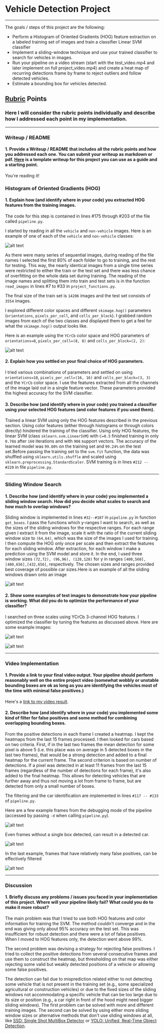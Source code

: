 # **Vehicle Detection Project**
---
The goals / steps of this project are the following:

* Perform a Histogram of Oriented Gradients (HOG) feature extraction on a labeled training set of images and train a classifier Linear SVM classifier
* Implement a sliding-window technique and use your trained classifier to search for vehicles in images.
* Run your pipeline on a video stream (start with the test_video.mp4 and later implement on full project_video.mp4) and create a heat map of recurring detections frame by frame to reject outliers and follow detected vehicles.
* Estimate a bounding box for vehicles detected.

[//]: # (Image References)
[image1]: ./examples/car_not_car.png
[image2]: ./examples/HOG_example.jpg
[image3]: ./examples/sliding_windows.jpg
[image4]: ./examples/sliding_window.jpg
[image5]: ./examples/bboxes_and_heat.png
[image6]: ./examples/labels_map.png
[image7]: ./examples/output_bboxes.png
[image8]: ./examples/frame1.png
[image9]: ./examples/frame2.png
[image10]: ./examples/frame3.png
[image11]: ./examples/all_boxes.png
[image12]: ./examples/final1.png
[image13]: ./examples/final2.png
[video1]: ./project_video.mp4

## [Rubric](https://review.udacity.com/#!/rubrics/513/view) Points
### Here I will consider the rubric points individually and describe how I addressed each point in my implementation.  

---
### Writeup / README

#### 1. Provide a Writeup / README that includes all the rubric points and how you addressed each one.  You can submit your writeup as markdown or pdf.  [Here](https://github.com/udacity/CarND-Vehicle-Detection/blob/master/writeup_template.md) is a template writeup for this project you can use as a guide and a starting point.  

You're reading it!

### Histogram of Oriented Gradients (HOG)

#### 1. Explain how (and identify where in your code) you extracted HOG features from the training images.

The code for this step is contained in lines #175 through #203 of the file called `pipeline.py`.  

I started by reading in all the `vehicle` and `non-vehicle` images.  Here is an example of one of each of the `vehicle` and `non-vehicle` classes:

![alt text][image1]

As there were many series of sequential images, during reading of the file names I selected the first 80% of each folder to go to training, and the rest for testing. This way, the nearly identical images from a single time series were restricted to either the train or the test set and there was less chance of overfitting on the whole data set during training. The reading of the image names and splitting them into train and test sets is in the function `read_images` in lines #7 to #33 in `project_functions.py`.

The final size of the train set is `14206` images and the test set consists of `3554` images.

I explored different color spaces and different `skimage.hog()` parameters (`orientations`, `pixels_per_cell`, and `cells_per_block`).  I grabbed random images from each of the two classes and displayed them to get a feel for what the `skimage.hog()` output looks like.

Here is an example using the `YCrCb` color space and HOG parameters of `orientations=8`, `pixels_per_cell=(8, 8)` and `cells_per_block=(2, 2)`:


![alt text][image2]

#### 2. Explain how you settled on your final choice of HOG parameters.

I tried various combinations of parameters and settled on using `orientations=10`, `pixels_per_cell=(16, 16)` and `cells_per_block=(3, 3)` and the `YCrCb` color space. I use the features extracted from all the channels of the image laid out in a single feature vector. These parameters provided the highest accuracy for the SVM classifier.

#### 3. Describe how (and identify where in your code) you trained a classifier using your selected HOG features (and color features if you used them).

Trained a linear SVM using only the HOG features described in the previous section. Using color features (either through histograms or through colors directly) hindered the training of the classifier. Using only HOG features, the linear SVM (class `sklearn.svm.LinearSVM`) with `C=0.5` finished training in only `0.78`s after `160` iterations and with `908` support vectors.  The accuracy of the learned model was `99.80%` on the training set and `99.24%` on the test set.Before passing the training set to the `svm.fit` function, the data was shuffled using `sklearn.utils.shuffle` and scaled using `sklearn.preprocessing.StandardScaler`. SVM training is in lines `#212 -- #220` in file `pipeline.py`.

---
### Sliding Window Search

#### 1. Describe how (and identify where in your code) you implemented a sliding window search.  How did you decide what scales to search and how much to overlap windows?

Sliding window is implemented in lines `#32--#107` in `pipeline.py` in function `get_boxes`. I pass the functions which y-ranges I want to search, as well as the sizes of the sliding windows for the respective ranges. For each range given I extract it from the image, scale it with the ratio of the current sliding window size to `(64,64)`, which was the size of the images I used for training. I then compute the HOG only once per scale and then extract the features for each sliding window. After extraction, for each window I make a prediction using the SVM model and store it. In the end, I used three window sizes `(72,72), (96,96), (128,128)` for y in ranges `[400,560],[400,656],[432,656]`, respectively. The chosen sizes and ranges provided best coverage of possible car sizes.Here is an example of all the sliding windows drawn onto an image

![alt text][image11]

#### 2. Show some examples of test images to demonstrate how your pipeline is working.  What did you do to optimize the performance of your classifier?

I searched on three scales using YCrCb 3-channel HOG features. I optimized the classifier by tuning the features as discussed above. Here are some example images:

![alt text][image12]

![alt text][image13]

---

### Video Implementation

#### 1. Provide a link to your final video output.  Your pipeline should perform reasonably well on the entire project video (somewhat wobbly or unstable bounding boxes are ok as long as you are identifying the vehicles most of the time with minimal false positives.)

Here's a [link to my video result](./video_output.mp4).


#### 2. Describe how (and identify where in your code) you implemented some kind of filter for false positives and some method for combining overlapping bounding boxes.

From the positive detections in each frame I created a heatmap. I kept the heatmaps from the last 15 frames processed. I then looked for cars based on two criteria. First, if in the last two frames the mean detection for some pixel is above 5 (i.e. this place was on average in 5 detected boxes in the last two frames), that would be a strong detection and added to a final heatmap for the current frame. The second criterion is based on number of detections. If a pixel was detected in at least 11 frames from the last 15 frames (regardless of the number of detections for each frame), it's also added to the final heatmap. This allows for detecting vehicles that are further away and thus not moving a lot from frame to frame, but are detected from only a small number of boxes.

The filtering and the car identification are implemented in lines `#117 -- #133` of `pipeline.py`.

Here are a few example frames from the debugging mode of the pipeline (accessed by passing `-d` when calling `pipeline.py`). 

![alt text][image8]

Even frames without a single box detected, can result in a detected car.

![alt text][image9]

In the last example, frames that have relatively many false positives, can be effectively filtered

![alt text][image10]

---

### Discussion

#### 1. Briefly discuss any problems / issues you faced in your implementation of this project.  Where will your pipeline likely fail?  What could you do to make it more robust?

The main problem was that I tried to use both HOG features and color information for training the SVM. The method couldn't converge and in the end was giving only about 95% accuracy on the test set. This was insufficient for robust detection and there were a lot of false positives. When I moved to HOG features only, the detection went above 99%.

The second problem was devising a strategy for rejecting false positives. I tried to collect the positive detections from several consecutive frames and use them to construct the heatmap, but thresholding on that map was either rejecting some valid but weakly detected positions of a vehicle or allowing some false positives.


The detection can fail due to misprediction related either to not detecting some vehicle that is not present in the training set (e.g., some specialized agricultural or construction vehicles) or due to the fixed sizes of the sliding windows not accommodating a specific vehicle that can be too large due to its size or position (e.g., a car right in front of the hood might need bigger sliding windows). The first problem can be solved with more and different training images. The second can be solved by using either more sliding window sizes or alternative methods that don't use sliding windows at all, like [SSD: Single Shot MultiBox Detector](https://arxiv.org/abs/1512.02325) or [YOLO: Unified, Real-Time Object Detection](https://arxiv.org/abs/1506.02640).
